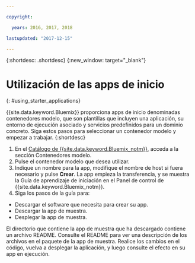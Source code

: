 ```yaml
---

copyright:

  years: 2016, 2017, 2018

lastupdated: "2017-12-15"

---
```


{:shortdesc: .shortdesc}
{:new_window: target="_blank"}


# Utilización de las apps de inicio
{: #using_starter_applications}

{{site.data.keyword.Bluemix}} proporciona apps de inicio denominadas contenedores modelo, que son plantillas que incluyen una aplicación, su entorno de ejecución asociado y servicios predefinidos para un dominio concreto. Siga estos pasos para seleccionar un contenedor modelo y empezar a trabajar.
{:shortdesc}

1. En el [Catálogo de {{site.data.keyword.Bluemix_notm}}](https://console.{DomainName}/catalog/),
acceda a la sección Contenedores modelo.
2. Pulse el contenedor modelo que desea utilizar.
3. Indique un nombre para la app, modifique el nombre de host si fuera necesario y pulse **Crear**. La app empieza la transferencia, y se muestra la Guía de aprendizaje de iniciación en el Panel de control de {{site.data.keyword.Bluemix_notm}}.
4. Siga los pasos de la guía para:  
  * Descargar el software que necesita para crear su app.
  * Descargar la app de muestra.
  * Desplegar la app de muestra.

El directorio que contiene la app de muestra que ha descargado contiene un archivo README. Consulte el README
para ver una descripción de los archivos en el paquete de la app de muestra. Realice los cambios en el código, vuelva a desplegar la
aplicación, y luego consulte el efecto en su app en ejecución.
